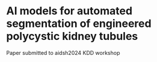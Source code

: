 # AI models for automated segmentation of engineered polycystic kidney tubules
Paper submitted to aidsh2024 KDD workshop